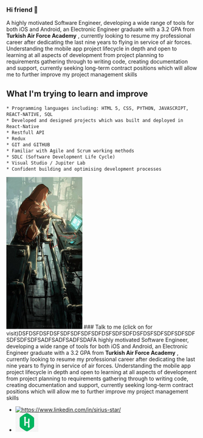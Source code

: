 ### Hi friend 👋

 A highly motivated Software Engineer, developing a wide range of tools for both iOS and Android, an Electronic Engineer graduate with a 3.2 GPA from __Turkish Air Force Academy__ , currently looking to resume my professional career after dedicating the last nine years to flying in service of air forces. Understanding the mobile app project lifecycle in depth and open to learning at all aspects of development from project planning to requirements gathering through to writing code, creating documentation and support, currently seeking long-term contract positions which will allow me to further improve my project management skills

## What I'm trying to learn and improve
 	* Programming languages including: HTML 5, CSS, PYTHON, JAVASCRIPT, REACT-NATIVE, SQL
 	* Developed and designed projects which was built and deployed in React-Native
    * Restfull API
 	* Redux
 	* GIT and GITHUB 
 	* Familiar with Agile and Scrum working methods
 	* SDLC (Software Development Life Cycle)
 	* Visual Studio / Jupiter Lab
 	* Confident building and optimising development processes

<img src="Wv6FAwWy.jpg" height="400px" ALIGN="right,left"/>  ### Talk to me (click on for visit)DSFDSFDSFDSFSDFSDFSDFSDFDSFSDFSDFDSFDSFSDFSDFSDFSDFSDFSDFSDFSADFSADFSADFSDAFA highly motivated Software Engineer, developing a wide range of tools for both iOS and Android, an Electronic Engineer graduate with a 3.2 GPA from __Turkish Air Force Academy__ , currently looking to resume my professional career after dedicating the last nine years to flying in service of air forces. Understanding the mobile app project lifecycle in depth and open to learning at all aspects of development from project planning to requirements gathering through to writing code, creating documentation and support, currently seeking long-term contract positions which will allow me to further improve my project management skills

 * <a href="https://www.linkedin.com/in/sirius-star" target="_blank">
    <img src="https://img.shields.io/badge/%20-linkedin-0072b1" alt="https://www.linkedin.com/in/sirius-star/" width="60px">
   </a>  


 *  <a href="https://www.hackerrank.com/Sirius_Star" target="_blank">
    <img src="hackerrank.jpg" width="60px" height="50px"> 
    </a>  

